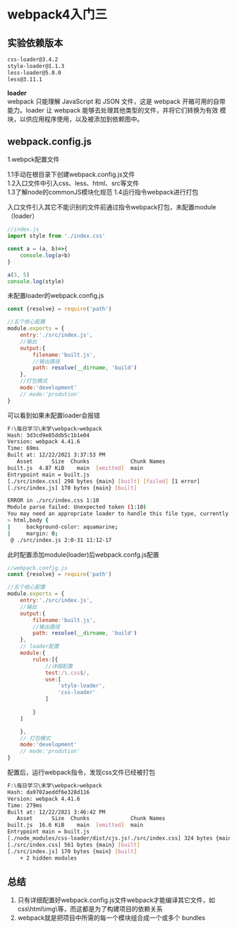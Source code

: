 # webpack4入门三  

## 实验依赖版本  

```bash
css-loader@3.4.2
style-loader@1.1.3
less-loader@5.0.0
less@3.11.1
```

>
**loader**  
webpack 只能理解 JavaScript 和 JSON 文件，这是 webpack 开箱可用的自带能力。loader 让 webpack 能够去处理其他类型的文件，并将它们转换为有效 模块，以供应用程序使用，以及被添加到依赖图中。

## webpack.config.js  

1.webpck配置文件  

1.1手动在根目录下创建webpack.config.js文件  
1.2入口文件中引入css、less、html、src等文件  
1.3了解node的commonJS模块化规范
1.4运行指令webpack进行打包  

入口文件引入其它不能识别的文件前通过指令webpack打包，未配置module（loader）  

```js
//index.js
import style from './index.css'

const a = (a, b)=>{
    console.log(a+b)
}

a(3, 5)
console.log(style)
```

未配置loader的webpack.config.js

```js
const {resolve} = require('path')

//五个核心配置
module.exports = {
    entry:'./src/index.js',
    //输出
    output:{
        filename:'built.js',
        //输出路径
        path: resolve(__dirname, 'build')
    },
    //打包模式
    mode:'development'
    // mode:'prodution'
}
```

可以看到如果未配置loader会报错

```bash
F:\每日学习\末学\webpack>webpack
Hash: 3d3cd9e85ddb5c1b1e04
Version: webpack 4.41.6
Time: 69ms
Built at: 12/22/2021 3:37:53 PM
   Asset      Size  Chunks             Chunk Names
built.js  4.87 KiB    main  [emitted]  main
Entrypoint main = built.js
[./src/index.css] 298 bytes {main} [built] [failed] [1 error]
[./src/index.js] 170 bytes {main} [built]

ERROR in ./src/index.css 1:10
Module parse failed: Unexpected token (1:10)
You may need an appropriate loader to handle this file type, currently no loaders are configured to process this file. See https://webpack.js.org/concepts#loaders
> html,body {
|     background-color: aquamarine;
|     margin: 0;
 @ ./src/index.js 2:0-31 11:12-17
```

此时配置添加module(loader)后webpack.confg.js配置

```js
//webpack.config.js
const {resolve} = require('path')

//五个核心配置
module.exports = {
    entry:'./src/index.js',
    //输出
    output:{
        filename:'built.js',
        //输出路径
        path: resolve(__dirname, 'build')
    },
    // loader配置
    module:{
        rules:[{
            //详细配置
            test:/\.css$/,
            use:[
                'style-loader',
                'css-loader'
            ]
        
        }
    ]

    },
    // 打包模式
    mode:'development'
    // mode:'prodution'
}
```

配置后，运行webpack指令，发现css文件已经被打包

```bash
F:\每日学习\末学\webpack>webpack
Hash: da9702aeddf6e328d116
Version: webpack 4.41.6
Time: 279ms
Built at: 12/22/2021 3:46:42 PM
   Asset      Size  Chunks             Chunk Names
built.js  16.6 KiB    main  [emitted]  main
Entrypoint main = built.js
[./node_modules/css-loader/dist/cjs.js!./src/index.css] 324 bytes {main} [built]
[./src/index.css] 561 bytes {main} [built]
[./src/index.js] 170 bytes {main} [built]
    + 2 hidden modules
```

## 总结  

1. 只有详细配置好webpack.config.js文件webpack才能编译其它文件，如css\html\img\等，而这都是为了构建项目的依赖关系  
2. webpack就是把项目中所需的每一个模块组合成一个或多个 bundles  
